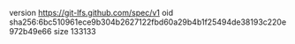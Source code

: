 version https://git-lfs.github.com/spec/v1
oid sha256:6bc510961ece9b304b2627122fbd60a29b4b1f25494de38193c220e972b49e66
size 133133
